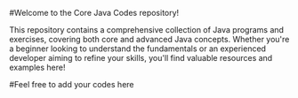 #Welcome to the Core Java Codes repository! 

This repository contains a comprehensive collection of Java programs and exercises, covering both core and advanced Java concepts. Whether you're a beginner looking to understand the fundamentals or an experienced developer aiming to refine your skills, you'll find valuable resources and examples here!

#Feel free to add your codes here
